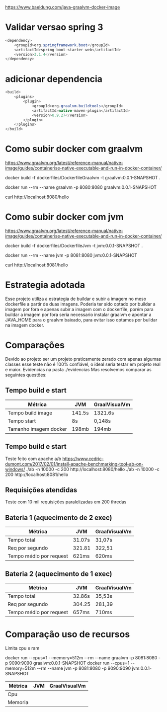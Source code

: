 https://www.baeldung.com/java-graalvm-docker-image


# Validar versao spring 3
```JAVA
<dependency>
    <groupId>org.springframework.boot</groupId>
    <artifactId>spring-boot-starter-web</artifactId>
    <version>3.1.4</version>
</dependency>
```

# adicionar dependencia
```JAVA
<build>
    <plugins>
        <plugin>
            <groupId>org.graalvm.buildtools</groupId>
            <artifactId>native-maven-plugin</artifactId>
            <version>0.9.27</version>
        </plugin>
    </plugins>
</build>
```

# Como subir docker com graalvm
https://www.graalvm.org/latest/reference-manual/native-image/guides/containerise-native-executable-and-run-in-docker-container/

docker build -f dockerfiles/DockerfileGraalvm -t graalvm:0.0.1-SNAPSHOT .

docker run --rm --name graalvm -p 8080:8080 graalvm:0.0.1-SNAPSHOT

curl http://localhost:8080/hello

# Como subir docker com jvm
https://www.graalvm.org/latest/reference-manual/native-image/guides/containerise-native-executable-and-run-in-docker-container/

docker build -f dockerfiles/DockerfileJvm -t jvm:0.0.1-SNAPSHOT .

docker run --rm --name jvm -p 8081:8080 jvm:0.0.1-SNAPSHOT

curl http://localhost:8081/hello


# Estrategia adotada
Esse projeto utiliza a estrategia de buildar e subir a imagem no meso dockerfile  a partir de duas imagens.
Poderia ter sido optado por buildar a imagem por fora e apenas subir a imagem com o dockerfile, porém para buildar a imagem por
fora seria necessario instalar graalvm e apontar a JAVA_HOME para o graalvm baixado, para evitar isso optamos por buildar na imagem docker.

# Comparações
Devido ao projeto ser um projeto praticamente zerado com apenas algumas classes esse teste não é 100% confiável, o ideal seria testar em projeto real e maior.
Evidencias na pasta ./evidencias
Mas resolvemos comparar as seguintes questões: 

## Tempo build e start
| Métrica               | JVM    | GraalVisualVm |
|-----------------------|--------|---------------|
| Tempo build image     | 141.5s | 1321.6s       |
| Tempo start           | 8s     | 0,148s        |
| Tamanho imagem docker | 198mb  | 194mb         |

## Tempo build e start
Teste feito com apache a/b https://www.cedric-dumont.com/2017/02/01/install-apache-benchmarking-tool-ab-on-windows/
./ab -n 10000 -c 200 http://localhost:8080/hello
./ab -n 10000 -c 200 http://localhost:8081/hello


## Requisições atendidas
Teste com 10 mil requisições paralelizadas em 200 thredas

## Bateria 1 (aquecimento de 2 exec)
| Métrica                 | JVM    | GraalVisualVm |
|-------------------------|--------|---------------|
| Tempo total             | 31.07s | 31,07s        |
| Req por segundo         | 321.81 | 322,51        |
| Tempo médio por request | 621ms  | 620ms         |

## Bateria 2 (aquecimento de 1 exec)
| Métrica                 | JVM    | GraalVisualVm |
|-------------------------|--------|---------------|
| Tempo total             | 32.86s | 35,53s        |
| Req por segundo         | 304.25 | 281,39        |
| Tempo médio por request | 657ms  | 710ms         |

# Comparação uso de recursos
Limita cpu e ram

docker run --cpus=1 --memory=512m --rm --name graalvm -p 8081:8080 -p 9090:9090 graalvm:0.0.1-SNAPSHOT
docker run --cpus=1 --memory=512m --rm --name jvm -p 8081:8080 -p 9090:9090 jvm:0.0.1-SNAPSHOT


| Métrica | JVM    | GraalVisualVm |
|---------|--------|---------------|
| Cpu     | | |
| Memoria |  |        |


